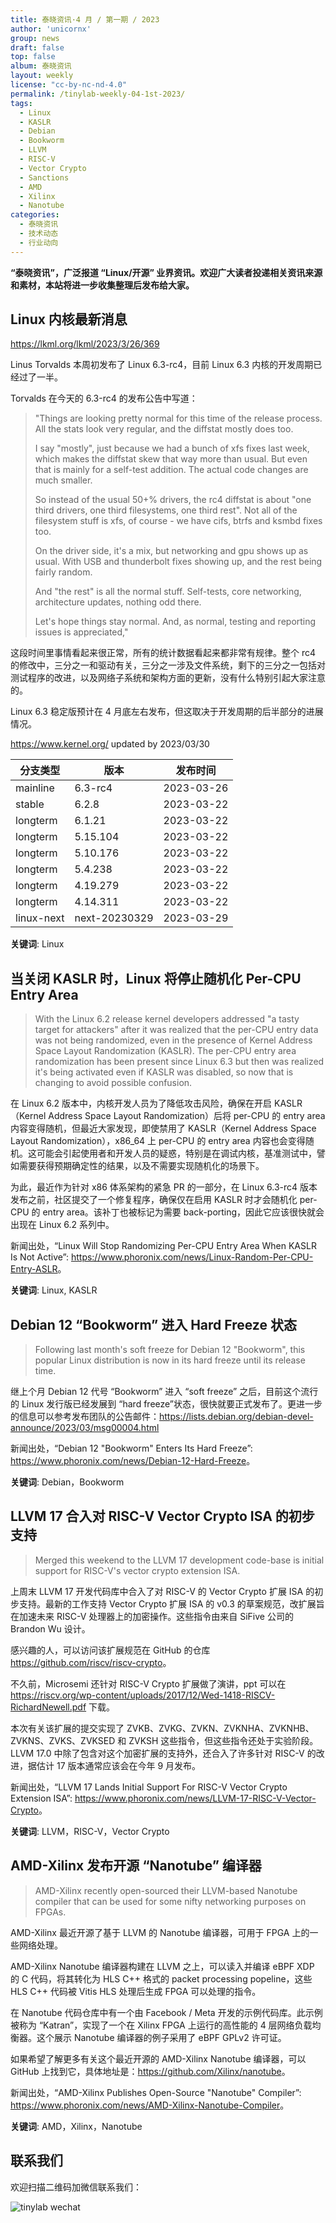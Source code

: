 ```yaml
---
title: 泰晓资讯·4 月 / 第一期 / 2023
author: 'unicornx'
group: news
draft: false
top: false
album: 泰晓资讯
layout: weekly
license: "cc-by-nc-nd-4.0"
permalink: /tinylab-weekly-04-1st-2023/
tags:
  - Linux
  - KASLR
  - Debian
  - Bookworm
  - LLVM
  - RISC-V
  - Vector Crypto
  - Sanctions
  - AMD
  - Xilinx
  - Nanotube
categories:
  - 泰晓资讯
  - 技术动态
  - 行业动向
---
```


**“泰晓资讯”，广泛报道 “Linux/开源” 业界资讯。欢迎广大读者投递相关资讯来源和素材，本站将进一步收集整理后发布给大家。**

## Linux 内核最新消息

<https://lkml.org/lkml/2023/3/26/369>

Linus Torvalds 本周初发布了 Linux 6.3-rc4，目前 Linux 6.3 内核的开发周期已经过了一半。

Torvalds 在今天的 6.3-rc4 的发布公告中写道：

> "Things are looking pretty normal for this time of the release process. All the stats look very regular, and the diffstat mostly does too.
>
> I say "mostly", just because we had a bunch of xfs fixes last week, which makes the diffstat skew that way more than usual. But even that is mainly for a self-test addition. The actual code changes are much smaller.
>
> So instead of the usual 50+% drivers, the rc4 diffstat is about "one third drivers, one third filesystems, one third rest". Not all of the filesystem stuff is xfs, of course - we have cifs, btrfs and ksmbd fixes too.
>
> On the driver side, it's a mix, but networking and gpu shows up as usual. With USB and thunderbolt fixes showing up, and the rest being fairly random.
>
> And "the rest" is all the normal stuff. Self-tests, core networking, architecture updates, nothing odd there.
>
> Let's hope things stay normal. And, as normal, testing and reporting issues is appreciated,"

这段时间里事情看起来很正常，所有的统计数据看起来都非常有规律。整个 rc4 的修改中，三分之一和驱动有关，三分之一涉及文件系统，剩下的三分之一包括对测试程序的改进，以及网络子系统和架构方面的更新，没有什么特别引起大家注意的。

Linux 6.3 稳定版预计在 4 月底左右发布，但这取决于开发周期的后半部分的进展情况。

<https://www.kernel.org/> updated by 2023/03/30

|分支类型        |版本            |发布时间  |
|----------------|----------------|----------|
|mainline        |6.3-rc4         |2023-03-26|
|stable          |6.2.8           |2023-03-22|
|longterm        |6.1.21          |2023-03-22|
|longterm        |5.15.104        |2023-03-22|
|longterm        |5.10.176        |2023-03-22|
|longterm        |5.4.238         |2023-03-22|
|longterm        |4.19.279        |2023-03-22|
|longterm        |4.14.311        |2023-03-22|
|linux-next      |next-20230329   |2023-03-29|

**关键词**: Linux

## 当关闭 KASLR 时，Linux 将停止随机化 Per-CPU Entry Area

> With the Linux 6.2 release kernel developers addressed "a tasty target for attackers" after it was realized that the per-CPU entry data was not being randomized, even in the presence of Kernel Address Space Layout Randomization (KASLR). The per-CPU entry area randomization has been present since Linux 6.3 but then was realized it's being activated even if KASLR was disabled, so now that is changing to avoid possible confusion.

在 Linux 6.2 版本中，内核开发人员为了降低攻击风险，确保在开启 KASLR（Kernel Address Space Layout Randomization）后将 per-CPU 的 entry area 内容变得随机，但最近大家发现，即使禁用了 KASLR（Kernel Address Space Layout Randomization），x86_64 上 per-CPU 的 entry area 内容也会变得随机。这可能会引起使用者和开发人员的疑惑，特别是在调试内核，基准测试中，譬如需要获得预期确定性的结果，以及不需要实现随机化的场景下。

为此，最近作为针对 x86 体系架构的紧急 PR 的一部分，在 Linux 6.3-rc4 版本发布之前，社区提交了一个修复程序，确保仅在启用 KASLR 时才会随机化 per-CPU 的 entry area。该补丁也被标记为需要 back-porting，因此它应该很快就会出现在 Linux 6.2 系列中。

新闻出处，“Linux Will Stop Randomizing Per-CPU Entry Area When KASLR Is Not Active”: <https://www.phoronix.com/news/Linux-Random-Per-CPU-Entry-ASLR>。

**关键词**: Linux, KASLR

## Debian 12 “Bookworm” 进入 Hard Freeze 状态

> Following last month's soft freeze for Debian 12 "Bookworm", this popular Linux distribution is now in its hard freeze until its release time.

继上个月 Debian 12 代号 “Bookworm” 进入 “soft freeze” 之后，目前这个流行的 Linux 发行版已经发展到 “hard freeze”状态，很快就要正式发布了。更进一步的信息可以参考发布团队的公告邮件：<https://lists.debian.org/debian-devel-announce/2023/03/msg00004.html>

新闻出处，“Debian 12 "Bookworm" Enters Its Hard Freeze”: <https://www.phoronix.com/news/Debian-12-Hard-Freeze>。

**关键词**: Debian，Bookworm

## LLVM 17 合入对 RISC-V Vector Crypto ISA 的初步支持

> Merged this weekend to the LLVM 17 development code-base is initial support for RISC-V's vector crypto extension ISA.

上周末 LLVM 17 开发代码库中合入了对 RISC-V 的 Vector Crypto 扩展 ISA 的初步支持。最新的工作支持 Vector Crypto 扩展 ISA 的 v0.3 的草案规范，改扩展旨在加速未来 RISC-V 处理器上的加密操作。这些指令由来自 SiFive 公司的 Brandon Wu 设计。

感兴趣的人，可以访问该扩展规范在 GitHub 的仓库 <https://github.com/riscv/riscv-crypto>。

不久前，Microsemi 还针对 RISC-V Crypto 扩展做了演讲，ppt 可以在 <https://riscv.org/wp-content/uploads/2017/12/Wed-1418-RISCV-RichardNewell.pdf> 下载。

本次有关该扩展的提交实现了 ZVKB、ZVKG、ZVKN、ZVKNHA、ZVKNHB、ZVKNS、ZVKS、ZVKSED 和 ZVKSH 这些指令，但这些指令还处于实验阶段。LLVM 17.0 中除了包含对这个加密扩展的支持外，还合入了许多针对 RISC-V 的改进，据估计 17 版本通常应该会在今年 9 月发布。

新闻出处，“LLVM 17 Lands Initial Support For RISC-V Vector Crypto Extension ISA”: <https://www.phoronix.com/news/LLVM-17-RISC-V-Vector-Crypto>。

**关键词**: LLVM，RISC-V，Vector Crypto

## AMD-Xilinx 发布开源 “Nanotube” 编译器
 
> AMD-Xilinx recently open-sourced their LLVM-based Nanotube compiler that can be used for some nifty networking purposes on FPGAs.

AMD-Xilinx 最近开源了基于 LLVM 的 Nanotube 编译器，可用于 FPGA 上的一些网络处理。

AMD-Xilinx Nanotube 编译器构建在 LLVM 之上，可以读入并编译 eBPF XDP 的 C 代码，将其转化为 HLS C++ 格式的 packet processing popeline，这些 HLS C++ 代码被 Vitis HLS 处理后生成 FPGA 可以处理的指令。

在 Nanotube 代码仓库中有一个由 Facebook / Meta 开发的示例代码库。此示例被称为 “Katran”，实现了一个在 Xilinx FPGA 上运行的高性能的 4 层网络负载均衡器。这个展示 Nanotube 编译器的例子采用了 eBPF GPLv2 许可证。

如果希望了解更多有关这个最近开源的 AMD-Xilinx Nanotube 编译器，可以 GitHub 上找到它，具体地址是：<https://github.com/Xilinx/nanotube>。

新闻出处，“AMD-Xilinx Publishes Open-Source "Nanotube" Compiler”: <https://www.phoronix.com/news/AMD-Xilinx-Nanotube-Compiler>。

**关键词**: AMD，Xilinx，Nanotube

## 联系我们

欢迎扫描二维码加微信联系我们：

![tinylab wechat](/images/wechat/tinylab.jpg)

